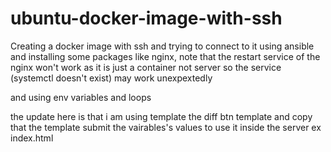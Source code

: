 # ubuntu-docker-image-with-ssh
Creating a docker image with ssh and trying to connect to it using ansible and installing some packages like nginx, note that the restart service of the nginx won't work as it is just a container not server so the service (systemctl doesn't exist) may work unexpextedly

and using env variables and loops

the update here is that i am using template
the diff btn template and copy that the template submit the vairables's values to use it inside the server ex index.html

